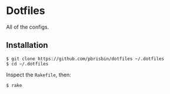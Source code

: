 # Dotfiles

All of the configs.

## Installation

~~~
$ git clone https://github.com/pbrisbin/dotfiles ~/.dotfiles
$ cd ~/.dotfiles
~~~

Inspect the `Rakefile`, then:

~~~
$ rake
~~~
